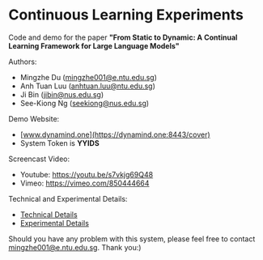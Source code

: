 # Continuous Learning Experiments

Code and demo for the paper **"From Static to Dynamic: A Continual Learning Framework for Large Language Models"**

Authors: 
- Mingzhe Du (mingzhe001@e.ntu.edu.sg)
- Anh Tuan Luu (anhtuan.luu@ntu.edu.sg)
- Ji Bin (jibin@nus.edu.sg)
- See-Kiong Ng (seekiong@nus.edu.sg)

Demo Website:
- [www.dynamind.one](https://dynamind.one:8443/cover)
- System Token is **YYIDS**

Screencast Video:
- Youtube: https://youtu.be/s7vkjg69Q48
- Vimeo: https://vimeo.com/850444664

Technical and Experimental Details:
- [Technical Details](https://github.com/Elfsong/DynaMind/blob/main/Appendix/technical_details.md)
- [Experimental Details](https://github.com/Elfsong/DynaMind/blob/main/Appendix/experimental_details.md)


Should you have any problem with this system, please feel free to contact mingzhe001@e.ntu.edu.sg. Thank you:)
